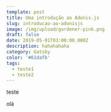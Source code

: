 ```yaml
---
template: post
title: Uma introdução ao Adonis.js
slug: introducao-ao-adonisjs
image: /img/upload/gardener-pink.png
draft: false
date: 2019-05-01T03:00:00.000Z
description: hahahahaha
category: Gatsby
color: '#61dafb'
tags:
  - teste1
  - teste2
---
```

teste



olá
